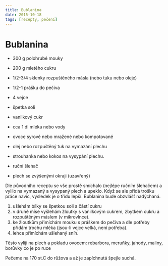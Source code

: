 ```yaml
---
title: Bublanina
date: 2015-10-18
tags: [recepty, pečení]
---
```


# Bublanina

* 300 g polohrubé mouky
* 200 g mletého cukru
* 1/2-3/4 sklenky rozpuštěného másla (nebo tuku nebo oleje)
* 1/2-1 prášku do pečiva
* 4 vejce
* špetka soli
* vanilkový cukr
* cca 1 dl mléka nebo vody
* ovoce syrové nebo mražené nebo kompotované
* olej nebo rozpuštěný tuk na vymazání plechu

* strouhanka nebo kokos na vysypání plechu.
* ruční šlehač
* plech se zvýšenými okraji (uzavřený)

Dle původního receptu se vše prostě smíchalo (nejlépe ručním šlehačem) a vylilo na vymazaný a vysypaný plech a upeklo.
Když se ale přidá trošku práce navíc, výsledek je o třídu lepší. Bublanina bude obzvlášť nadýchaná.

1. ušlehám bílky se špetkou soli a částí cukru
2. v druhé míse vyšlehám žloutky s vanilkovým cukrem, zbytkem cukru a rozpuštěným máslem (v mikrovlnce).
3. ke žloutkům přimíchám mouku s práškem do pečiva a dle potřeby přidám trochu mléka (jsou-li vejce velká, není potřeba).
4. lehce přimíchám ušlehaný sníh.

Těsto vyliji na plech a pokladu ovocem: rebarbora, meruňky, jahody, maliny, borůvky co je po ruce

 Pečeme na 170 st.C do růžova a až je zapíchnutá špejle suchá.
